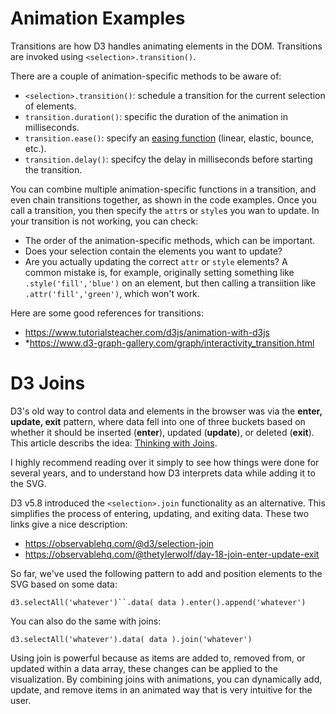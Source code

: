 # Animation Examples

Transitions are how D3 handles animating elements in the DOM. Transitions are invoked using `<selection>.transition()`.

There are a couple of animation-specific methods to be aware of:
* `<selection>.transition()`: schedule a transition for the current selection of elements.
* `transition.duration()`: specific the duration of the animation in milliseconds.
* `transition.ease()`: specify an [easing function](https://bl.ocks.org/d3noob/39e8263efd3db34c3bde486f9067a961) (linear, elastic, bounce, etc.).
* `transition.delay()`: specifcy the delay in milliseconds before starting the transition.

You can combine multiple animation-specific functions in a transition, and even chain transitions together, as shown in the code examples. Once you call a transition, you then specify the `attr`s or `style`s you wan to update. In your transition is not working, you can check:

* The order of the animation-specific methods, which can be important.
* Does your selection contain the elements you want to update?
* Are you actually updating the correct `attr` or `style` elements? A common mistake is, for example, originally setting something like `.style('fill','blue')` on an element, but then calling a transiition like `.attr('fill','green')`, which won't work.


Here are some good references for transitions:
* https://www.tutorialsteacher.com/d3js/animation-with-d3js
* *https://www.d3-graph-gallery.com/graph/interactivity_transition.html

# D3 Joins

D3's old way to control data and elements in the browser was via the **enter, update, exit** pattern, where data fell into one of three buckets based on whether it should be inserted (**enter**), updated (**update**), or deleted (**exit**). This article describs the idea: [Thinking with Joins](https://bost.ocks.org/mike/join/). 

I highly recommend reading over it simply to see how things were done for several years, and to understand how D3 interprets data while adding it to the SVG.

D3 v5.8 introduced the `<selection>.join` functionality as an alternative. This simplifies the process of entering, updating, and exiting data. These two links give a nice description:

* https://observablehq.com/@d3/selection-join
* https://observablehq.com/@thetylerwolf/day-18-join-enter-update-exit

So far, we've used the following pattern to add and position elements to the SVG based on some data:

`d3.selectAll('whatever')``.data( data ).enter().append('whatever')`

You can also do the same with joins:

`d3.selectAll('whatever').data( data ).join('whatever')`

Using join is powerful because as items are added to, removed from, or updated within a data array, these changes can be applied to the visualization. By combining joins with animations, you can dynamically add, update, and remove items in an animated way that is very intuitive for the user.

